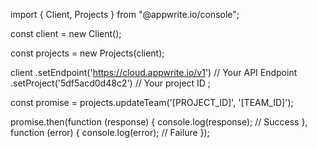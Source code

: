 import { Client,  Projects } from "@appwrite.io/console";

const client = new Client();

const projects = new Projects(client);

client
    .setEndpoint('https://cloud.appwrite.io/v1') // Your API Endpoint
    .setProject('5df5acd0d48c2') // Your project ID
;

const promise = projects.updateTeam('[PROJECT_ID]', '[TEAM_ID]');

promise.then(function (response) {
    console.log(response); // Success
}, function (error) {
    console.log(error); // Failure
});